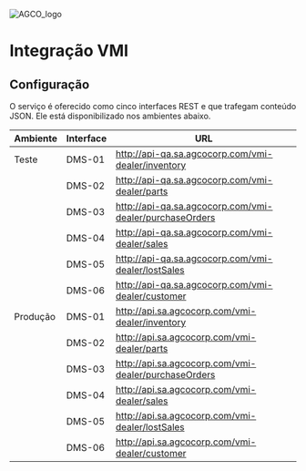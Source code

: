 ![AGCO_logo](http://www.agco.com.br/content/agcocorp/pt_BR/_jcr_content/footermainparsys/footer/footerlogoimage.img.png/1485893878104.png)
# Integração VMI

## Configuração
O serviço é oferecido como cinco interfaces REST e que trafegam conteúdo JSON. Ele está disponibilizado nos ambientes abaixo.


| Ambiente	| Interface	| URL |
| --------- | --------- | --- |
| Teste | DMS-01 | http://api-qa.sa.agcocorp.com/vmi-dealer/inventory|
| |DMS-02|	http://api-qa.sa.agcocorp.com/vmi-dealer/parts|
| | DMS-03| http://api-qa.sa.agcocorp.com/vmi-dealer/purchaseOrders|
| | DMS-04|	http://api-qa.sa.agcocorp.com/vmi-dealer/sales|
| |DMS-05|	http://api-qa.sa.agcocorp.com/vmi-dealer/lostSales|
| |DMS-06|	http://api-qa.sa.agcocorp.com/vmi-dealer/customer|
|Produção|	DMS-01|	http://api.sa.agcocorp.com/vmi-dealer/inventory|
| |DMS-02|	http://api.sa.agcocorp.com/vmi-dealer/parts|
| |DMS-03|	http://api.sa.agcocorp.com/vmi-dealer/purchaseOrders|
| |DMS-04|	http://api.sa.agcocorp.com/vmi-dealer/sales|
| |DMS-05|	http://api.sa.agcocorp.com/vmi-dealer/lostSales|
| |DMS-06|	http://api.sa.agcocorp.com/vmi-dealer/customer|
